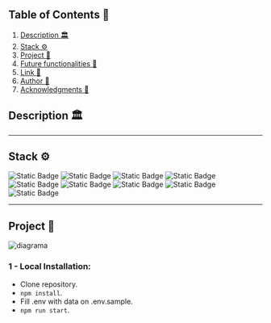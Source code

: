 ## Table of Contents :file_folder:

1. [Description :classical_building:](#description-classical_building)
2. [Stack :gear:](#stack-gear)
3. [Project :open_book:](#Project-open_book)
4. [Future functionalities :star2:](#Future-functionalities-star2)
5. [Link :dart:](#link-dart)
6. [Author :wave:](#author-wave)
7. [Acknowledgments :sparkling_heart:](#acknowledgments-sparkling_heart)

## Description :classical_building:

---

## Stack :gear:

![Static Badge](https://img.shields.io/badge/VSC-blue?style=for-the-badge) ![Static Badge](https://img.shields.io/badge/JAVASCRIPT-yellow?style=for-the-badge) ![Static Badge](https://img.shields.io/badge/DOCKER-lightblue?style=for-the-badge) ![Static Badge](https://img.shields.io/badge/EXPRESS-green?style=for-the-badge) ![Static Badge](https://img.shields.io/badge/node.js-darkgreen?style=for-the-badge) ![Static Badge](https://img.shields.io/badge/jwt-black?style=for-the-badge) ![Static Badge](https://img.shields.io/badge/MONGO%20ATLAS-lightgreen?style=for-the-badge) ![Static Badge](https://img.shields.io/badge/GIT-red?style=for-the-badge) ![Static Badge](https://img.shields.io/badge/GITHUB-black?style=for-the-badge) 

---

## Project :open_book:

<image src="./img/diagrama.png" alt="diagrama">

### 1 - Local Installation:

- Clone repository.
- `npm install`.
- Fill .env with data on .env.sample.
- `npm run start`.